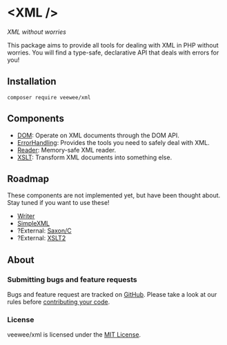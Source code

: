 # &lt;XML /&gt;

*XML without worries*

This package aims to provide all tools for dealing with XML in PHP without worries.
You will find a type-safe, declarative API that deals with errors for you!


## Installation

```
composer require veewee/xml
```

## Components

* [DOM](docs/dom.md): Operate on XML documents through the DOM API.
* [ErrorHandling](docs/error-handling.md): Provides the tools you need to safely deal with XML.
* [Reader](docs/reader.md): Memory-safe XML reader.
* [XSLT](docs/xslt.md): Transform XML documents into something else.

## Roadmap

These components are not implemented yet, but have been thought about.
Stay tuned if you want to use these!

* [Writer](https://www.php.net/manual/en/book.xmlwriter.php)
* [SimpleXML](https://www.php.net/manual/en/book.simplexml.php)
* ?External: [Saxon/C](https://www.saxonica.com/saxon-c/php_api.xml)
* ?External: [XSLT2](https://github.com/genkgo/xsl)

## About

### Submitting bugs and feature requests

Bugs and feature request are tracked on [GitHub](https://github.com/veewee/xml/issues).
Please take a look at our rules before [contributing your code](CONTRIBUTING.md).

### License

veewee/xml is licensed under the [MIT License](LICENSE).

